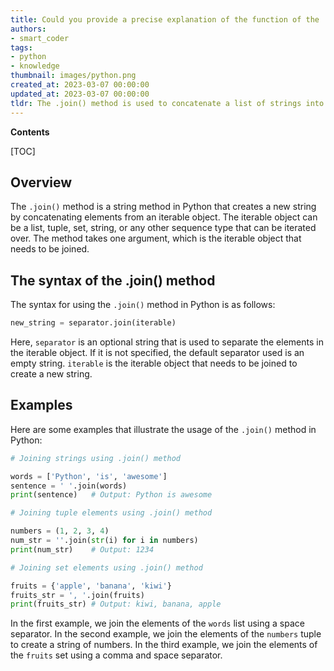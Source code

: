 ```yaml
---
title: Could you provide a precise explanation of the function of the .join() method?
authors:
- smart_coder
tags:
- python
- knowledge
thumbnail: images/python.png
created_at: 2023-03-07 00:00:00
updated_at: 2023-03-07 00:00:00
tldr: The .join() method is used to concatenate a list of strings into a single string with a specified separator character.
---
```


**Contents**

[TOC]

## Overview
The `.join()` method is a string method in Python that creates a new string by concatenating elements from an iterable object. The iterable object can be a list, tuple, set, string, or any other sequence type that can be iterated over. The method takes one argument, which is the iterable object that needs to be joined.

## The syntax of the .join() method
The syntax for using the `.join()` method in Python is as follows:

```python
new_string = separator.join(iterable)
```

Here, `separator` is an optional string that is used to separate the elements in the iterable object. If it is not specified, the default separator used is an empty string. `iterable` is the iterable object that needs to be joined to create a new string.

## Examples
Here are some examples that illustrate the usage of the `.join()` method in Python:

```python
# Joining strings using .join() method

words = ['Python', 'is', 'awesome']
sentence = ' '.join(words)
print(sentence)   # Output: Python is awesome

# Joining tuple elements using .join() method

numbers = (1, 2, 3, 4)
num_str = ''.join(str(i) for i in numbers)
print(num_str)    # Output: 1234

# Joining set elements using .join() method

fruits = {'apple', 'banana', 'kiwi'}
fruits_str = ', '.join(fruits)
print(fruits_str) # Output: kiwi, banana, apple
```

In the first example, we join the elements of the `words` list using a space separator. In the second example, we join the elements of the `numbers` tuple to create a string of numbers. In the third example, we join the elements of the `fruits` set using a comma and space separator.

